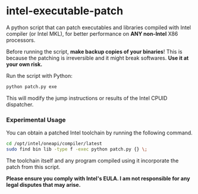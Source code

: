 # intel-executable-patch

A python script that can patch executables and libraries compiled with Intel compiler (or Intel MKL), for better performance on **ANY non-Intel** X86 processors.

Before running the script, **make backup copies of your binaries**! This is because the patching is irreversible and it might break softwares.
**Use it at your own risk.**

Run the script with Python:

```bash
python patch.py exe
```

This will modify the jump instructions or results of the Intel CPUID dispatcher.

### Experimental Usage

You can obtain a patched Intel toolchain by running the following command.

```bash
cd /opt/intel/oneapi/compiler/latest
sudo find bin lib -type f -exec python patch.py {} \;
```

The toolchain itself and any program compiled using it incorporate the patch from this script.

**Please ensure you comply with Intel's EULA. I am not responsible for any legal disputes that may arise.**
